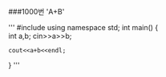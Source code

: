 ###1000번 'A+B'

'''
#include <iostream>
using namespace std;
int main()
{    
    int a,b;
    cin>>a>>b;
    
    cout<<a+b<<endl;
}
'''